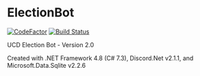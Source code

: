 # ElectionBot

[![CodeFactor](https://www.codefactor.io/repository/github/the-mighty-mo/electionbot/badge)](https://www.codefactor.io/repository/github/the-mighty-mo/electionbot)
[![Build Status](https://hallb1016.visualstudio.com/FBIBot/_apis/build/status/the-mighty-mo.ElectionBot?branchName=master)](https://hallb1016.visualstudio.com/FBIBot/_build/latest?definitionId=4&branchName=master)

UCD Election Bot - Version 2.0

Created with .NET Framework 4.8 (C# 7.3), Discord.Net v2.1.1, and Microsoft.Data.Sqlite v2.2.6
